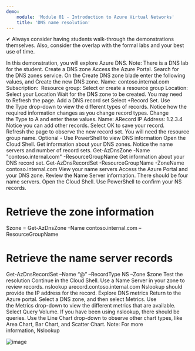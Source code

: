 ```yaml
---
demo:
    module: 'Module 01 - Introduction to Azure Virtual Networks'
    title: 'DNS name resolution'
---
```


✔ Always consider having students walk-through the demonstrations themselves. Also, consider the overlap with the formal labs and your best use of time. 

In this demonstration, you will explore Azure DNS.
Note: There is a DNS lab for the student.
Create a DNS zone
Access the Azure Portal.
Search for the DNS zones service.
On the Create DNS zone blade enter the following values, and Create the new DNS zone.
Name: contoso.internal.com 
Subscription: <your subscription>
Resource group: Select or create a resource group
Location: Select your Location
Wait for the DNS zone to be created.
You may need to Refresh the page.
Add a DNS record set
Select +Record Set.
Use the Type drop-down to view the different types of records.
Notice how the required information changes as you change record types.
Change the Type to A and enter these values.
Name: ARecord
IP Address: 1.2.3.4
Notice you can add other records.
Select OK to save your record.
Refresh the page to observe the new record set.
You will need the resource group name.
Optional - Use PowerShell to view DNS information
Open the Cloud Shell.
Get information about your DNS zones. Notice the name servers and number of record sets.
Get-AzDnsZone -Name "contoso.internal.com" -ResourceGroupName <resourcegroupname>
Get information about your DNS record set.
Get-AzDnsRecordSet -ResourceGroupName <resourcegroupname> -ZoneName contoso.internal.com
View your name servers
Access the Azure Portal and your DNS zone.
Review the Name Server information. There should be four name servers.
Open the Cloud Shell.
Use PowerShell to confirm your NS records.
# Retrieve the zone information
$zone = Get-AzDnsZone –Name contoso.internal.com –ResourceGroupName <resourcegroupname>
# Retrieve the name server records 
Get-AzDnsRecordSet –Name “@” –RecordType NS –Zone $zone
Test the resolution
Continue in the Cloud Shell.
Use a Name Server in your zone to review records.
nslookup arecord.contoso.internal.com <name server for the zone>
Nslookup should provide the IP address for the record.
Explore DNS metrics
Return to the Azure portal.
Select a DNS zone, and then select Metrics.
Use the Metrics drop-down to view the different metrics that are available.
Select Query Volume. If you have been using nslookup, there should be queries.
Use the Line Chart drop-down to observe other chart types, like Area Chart, Bar Chart, and Scatter Chart.
Note: For more information, Nslookup 

![image](https://github.com/user-attachments/assets/3e2d7306-fe57-42ed-930a-2df76fe3bdc3)
